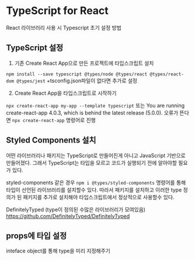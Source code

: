 # TypeScript for React

React 라이브러리 사용 시 Typescript 초기 설정 방법

## TypeScript 설정

1.  기존 Create React App으로 만든 프로젝트에 타입스크립트 설치

`npm install --save typescript @types/node @types/react @types/react-dom @types/jest`
+tsconfig.json파일이 없다면 추가로 설정

2.  Create React App을 타입스크립트로 시작하기

`npx create-react-app my-app --template typescript` 또는
You are running create-react-app 4.0.3, which is behind the latest release (5.0.0).
오류가 뜬다면 `npx create-react-app` 명령어로 진행

## Styled Components 설치

어떤 라이브러리나 패키지는 TypeScript로 만들어진게 아니고 JavaScript 기반으로 만들어졌다.
그래서 TypeScript는 타입을 모르고 코드가 실행되기 전에 알아야할 필요가 있다.

styled-components 같은 경우
`npm i @types/styled-components` 명령어를 통해 타입이 선언된 라이브러리를 설치할수 있다.
따라서 패키지를 설치하고 이러한 type 정의가 된 패키지를 추가로 설치해야 타입스크립트에서 정상적으로 사용할수 있다.

DefinitelyTyped (type이 정의된 수많은 라이브러리가 모여있음)
https://github.com/DefinitelyTyped/DefinitelyTyped

## props에 타입 설정

inteface object를 통해 type을 미리 지정해주기
